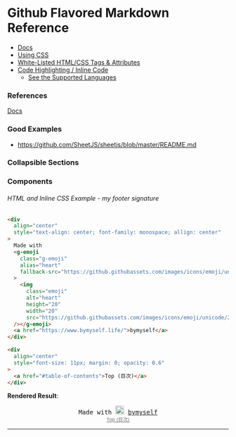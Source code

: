 # Github Flavored Markdown Reference

- [Docs](https://github.github.com/gfm/)
- [Using CSS](https://gist.github.com/jojoldu/9cb1b6a5110619e221dfd4603f30ddd4)
- [White-Listed HTML/CSS Tags & Attributes](https://github.com/gjtorikian/html-pipeline/blob/main/lib/html/pipeline/sanitization_filter.rb)
- [Code Highlighting / Inline Code](https://rdmd.readme.io/docs/code-blocks)
  - [See the Supported Languages](https://rdmd.readme.io/docs/code-blocks#language-support)

### References

[Docs](https://docs.gitlab.com/ee/user/markdown.html#gitlab-specific-references)



### Good Examples

- https://github.com/SheetJS/sheetjs/blob/master/README.md



### Collapsible Sections







### Components

###### HTML and Inline CSS Example - my footer signature

```html
<div
  align="center"
  style="text-align: center; font-family: monospace; allign: center"
>
  Made with
  <g-emoji
    class="g-emoji"
    alias="heart"
    fallback-src="https://github.githubassets.com/images/icons/emoji/unicode/2764.png"
  >
    <img
      class="emoji"
      alt="heart"
      height="20"
      width="20"
      src="https://github.githubassets.com/images/icons/emoji/unicode/2764.png"
  /></g-emoji>
  <a href="https://www.bymyself.life/">bymyself</a>
</div>

<div
  align="center"
  style="font-size: 11px; margin: 0; opacity: 0.6"
>
  <a href="#table-of-contents">Top (目次)</a>
</div>

```

**Rendered Result**: 


  <div align="center" style="text-align: center; font-family: monospace; allign: center">
    Made with <g-emoji class="g-emoji" alias="heart" fallback-src="https://github.githubassets.com/images/icons/emoji/unicode/2764.png">
  <img class="emoji" alt="heart" height="20" width="20" src="https://github.githubassets.com/images/icons/emoji/unicode/2764.png"></g-emoji> <a href="https://www.bymyself.life">bymyself</a>
  </div>
  
<div align="center" style="font-size: 11px; margin: 0; opacity:.6"><a href="#table-of-contents">Top (目次)</a></div> 



---
